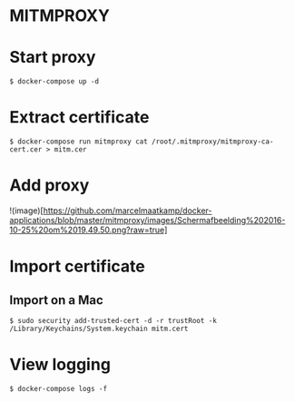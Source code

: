 # MITMPROXY

# Start proxy
```
$ docker-compose up -d
```

# Extract certificate
```
$ docker-compose run mitmproxy cat /root/.mitmproxy/mitmproxy-ca-cert.cer > mitm.cer
```

# Add proxy
!(image)[https://github.com/marcelmaatkamp/docker-applications/blob/master/mitmproxy/images/Schermafbeelding%202016-10-25%20om%2019.49.50.png?raw=true]

# Import certificate

## Import on a Mac
```
$ sudo security add-trusted-cert -d -r trustRoot -k /Library/Keychains/System.keychain mitm.cert
```

# View logging
```
$ docker-compose logs -f
```
